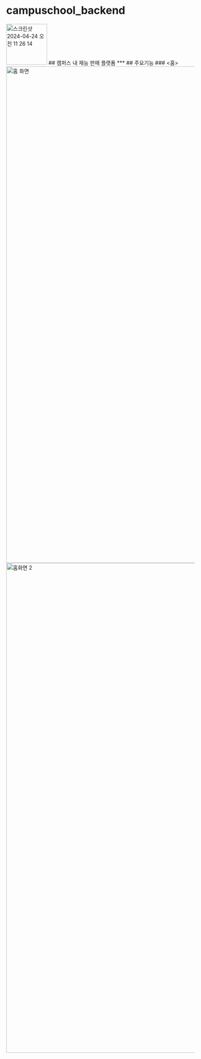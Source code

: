 # campuschool_backend
<img width="109" alt="스크린샷 2024-04-24 오전 11 26 14" src="https://github.com/Musung1/campuschool_backend/assets/70582218/db1dd087-5c6d-4fe6-af1d-05da8829973b">
## 캠퍼스 내 재능 판매 플랫폼
***
## 주요기능
### <홈>
<img width="1322" alt="홈 화면" src="https://github.com/Musung1/campuschool_backend/assets/70582218/7fa50448-549d-4965-a8fe-d4459903e70a" width=45%>
<img width="1304" alt="홈화면 2" src="https://github.com/Musung1/campuschool_backend/assets/70582218/43ffc3f4-544d-401d-84aa-17f40e73d0cc" width=45%>

